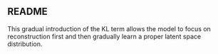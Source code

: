 ## README

This gradual introduction of the KL term allows the model to focus on reconstruction first and then gradually learn a proper latent space distribution.
